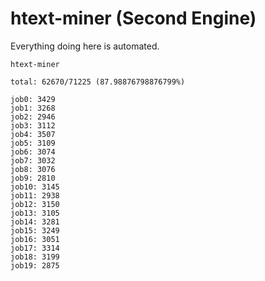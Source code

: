 # htext-miner (Second Engine)

Everything doing here is automated.

```
htext-miner

total: 62670/71225 (87.98876798876799%)

job0: 3429
job1: 3268
job2: 2946
job3: 3112
job4: 3507
job5: 3109
job6: 3074
job7: 3032
job8: 3076
job9: 2810
job10: 3145
job11: 2938
job12: 3150
job13: 3105
job14: 3281
job15: 3249
job16: 3051
job17: 3314
job18: 3199
job19: 2875
```